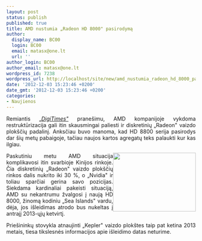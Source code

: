 ```yaml
---
layout: post
status: publish
published: true
title: AMD nustumia „Radeon HD 8000" pasirodymą
author:
  display_name: BC00
  login: BC00
  email: matasx@one.lt
  url: ''
author_login: BC00
author_email: matasx@one.lt
wordpress_id: 7238
wordpress_url: http://localhost/site/new/amd_nustumia_radeon_hd_8000_pasirodyma/
date: '2012-12-03 15:23:46 +0200'
date_gmt: '2012-12-03 15:23:46 +0200'
categories:
- Naujienos
---
```

<p style="text-align: justify;">
	Remiantis &bdquo;<a href="http://www.digitimes.com/news/a20121203PD207.html?mod=2"><em>DigiTimes&quot;</em></a> prane&scaron;imu, AMD kompanijoje vykdoma restruktūrizacija gali itin skausmingai paliesti ir diskretinių &bdquo;Radeon&quot; vaizdo plok&scaron;čių padalinį. Anksčiau buvo manoma, kad HD 8800 serija pasirodys dar &scaron;ių metų pabaigoje, tačiau naujos kartos agregatų teks palaukti kur kas ilgiau.</p>
<p style="text-align: justify;">
	<img alt="" src="http://technews.lt/userfiles/radeonchip.jpg" style="width: 220px; height: 156px; float: right;" />Paskutiniu metu AMD situacija komplikavosi itin svarbioje Kinijos rinkoje. Čia diskretinių &bdquo;Radeon&quot; vaizdo plok&scaron;čių rinkos dalis nukrito iki 30 %, o &bdquo;Nvidia&quot; ir toliau sparčiai gerina savo pozicijas. Siekdama kardinaliai pakeisti situaciją, AMD su nekantrumu žvalgosi į naują HD 8000, žinomą kodiniu &bdquo;Sea Islands&quot; vardu, dėja, jos i&scaron;leidimas atrodo bus nukeltas į antrajį 2013-ųjų ketvirtį.</p>
<p style="text-align: justify;">
	Prie&scaron;ininkų stovykla atnaujinti &bdquo;Kepler&quot; vaizdo plok&scaron;tes taip pat ketina 2013 metais, tiesa tikslesnės informacijos apie i&scaron;leidimo datas neturime.</p>
